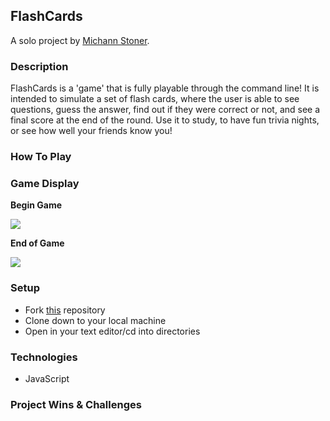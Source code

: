 ## FlashCards 

A solo project by [Michann Stoner](https://github.com/michannstoner).

### Description 

FlashCards is a 'game' that is fully playable through the command line! It is intended to simulate a set of flash cards, where the user is able to see questions, guess the answer, find out if they were correct or not, and see a final score at the end of the round. Use it to study, to have fun trivia nights, or see how well your friends know you! 

### How To Play

### Game Display
**Begin Game**

![](https://media.giphy.com/media/lytjQikqnLp5fLxHGj/giphy.gif)


**End of Game**

![](https://media.giphy.com/media/sKdgxA1Ow0gIHbLDsh/giphy.gif)

### Setup

- Fork [this](https://github.com/michannstoner/flashcards) repository 
- Clone down to your local machine 
- Open in your text editor/cd into directories

### Technologies 

- JavaScript 

### Project Wins & Challenges 
